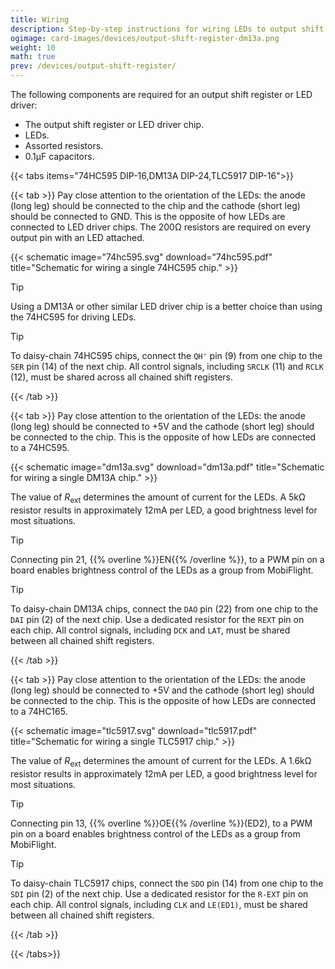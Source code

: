 ```yaml
---
title: Wiring
description: Step-by-step instructions for wiring LEDs to output shift registers and LED driver chips.
ogimage: card-images/devices/output-shift-register-dm13a.png
weight: 10
math: true
prev: /devices/output-shift-register/
---
```


<!-- markdownlint doesn't understand multiple github info blocks in a row.  -->
<!-- markdownlint-disable-file MD028 -->

The following components are required for an output shift register or LED driver:

- The output shift register or LED driver chip.
- LEDs.
- Assorted resistors.
- 0.1µF capacitors.

{{< tabs items="74HC595 DIP-16,DM13A DIP-24,TLC5917 DIP-16">}}

{{< tab >}}
Pay close attention to the orientation of the LEDs: the anode (long leg) should be connected to the chip and the cathode (short leg) should be connected to GND. This is the opposite of how LEDs are connected to LED driver chips. The 200Ω resistors are required on every output pin with an LED attached.

{{< schematic image="74hc595.svg" download="74hc595.pdf" title="Schematic for wiring a single 74HC595 chip." >}}

> [!TIP]
> Using a DM13A or other similar LED driver chip is a better choice than using the 74HC595 for driving LEDs.

> [!TIP]
> To daisy-chain 74HC595 chips, connect the `QH'` pin (9) from one chip to the `SER` pin (14) of the next chip. All control signals, including `SRCLK` (11) and `RCLK` (12), must be shared across all chained shift registers.

{{< /tab >}}

{{< tab >}}
Pay close attention to the orientation of the LEDs: the anode (long leg) should be connected to +5V and the cathode (short leg) should be connected to the chip. This is the opposite of how LEDs are connected to a 74HC595.

{{< schematic image="dm13a.svg" download="dm13a.pdf" title="Schematic for wiring a single DM13A chip." >}}

The value of $R_{\text{ext}}$ determines the amount of current for the LEDs. A 5kΩ resistor results in approximately 12mA per LED, a good brightness level for most situations.

> [!TIP]
> Connecting pin 21, {{% overline %}}EN{{% /overline %}}, to a PWM pin on a board enables brightness control of the LEDs as a group from MobiFlight.

> [!TIP]
> To daisy-chain DM13A chips, connect the `DAO` pin (22) from one chip to the `DAI` pin (2) of the next chip. Use a dedicated resistor for the `REXT` pin on each chip. All control signals, including `DCK` and `LAT`, must be shared between all chained shift registers.

{{< /tab >}}

{{< tab >}}
Pay close attention to the orientation of the LEDs: the anode (long leg) should be connected to +5V and the cathode (short leg) should be connected to the chip. This is the opposite of how LEDs are connected to a 74HC165.

{{< schematic image="tlc5917.svg" download="tlc5917.pdf" title="Schematic for wiring a single TLC5917 chip." >}}

The value of $R_{\text{ext}}$ determines the amount of current for the LEDs. A 1.6kΩ resistor results in approximately 12mA per LED, a good brightness level for most situations.

> [!TIP]
> Connecting pin 13, {{% overline %}}OE{{% /overline %}}(ED2), to a PWM pin on a board enables brightness control of the LEDs as a group from MobiFlight.

> [!TIP]
> To daisy-chain TLC5917 chips, connect the `SDO` pin (14) from one chip to the `SDI` pin (2) of the next chip. Use a dedicated resistor for the `R-EXT` pin on each chip. All control signals, including `CLK` and `LE(ED1)`, must be shared between all chained shift registers.

{{< /tab >}}

{{< /tabs>}}
